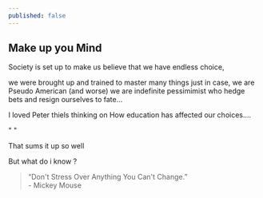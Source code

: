 ```yaml
---
published: false
---
```


## Make up you Mind

Society is set up to make us believe that we have endless choice,

we were brought up and trained to master many things just in case, we are Pseudo American (and worse) we are indefinite pessimimist who hedge bets and resign ourselves to fate...

I loved Peter thiels thinking on How education has affected our choices....

" "

That sums it up so well

But what do i know ?

<blockquote class="largeQuote">“Don't Stress Over Anything You Can't Change.” <br/>- Mickey Mouse</blockquote>